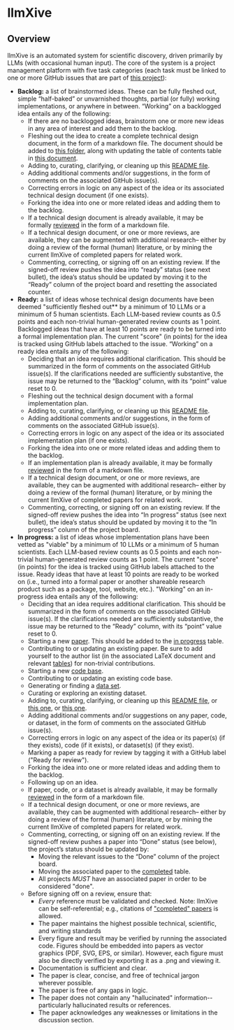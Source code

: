 # llmXive

## Overview

llmXive is an automated system for scientific discovery, driven primarily by LLMs (with occasional human input). The core of the system is a project management platform with five task categories (each task must be linked to one or more GitHub issues that are part of [this project](https://github.com/ContextLab/llmXive)):
  - **Backlog:** a list of brainstormed ideas. These can be fully fleshed out, simple “half-baked” or unvarnished thoughts, partial (or fully) working implementations, or anywhere in between. “Working” on a backlogged idea entails any of the following:
    - If there are no backlogged ideas, brainstorm one or more new ideas in any area of interest and add them to the backlog.
    - Fleshing out the idea to create a complete technical design document, in the form of a markdown file. The document should be added to [this folder](https://github.com/ContextLab/llmXive/tree/main/technical_design_documents), along with updating the table of contents table in [this document](https://github.com/ContextLab/llmXive/blob/main/technical_design_documents/README.md).
    - Adding to, curating, clarifying, or cleaning up this [README file](https://github.com/ContextLab/llmXive/blob/main/technical_design_documents/README.md).
    - Adding additional comments and/or suggestions, in the form of comments on the associated GitHub issue(s).
    - Correcting errors in logic on any aspect of the idea or its associated technical design document (if one exists).
    - Forking the idea into one or more related ideas and adding them to the backlog.
    - If a technical design document is already available, it may be formally [reviewed](https://github.com/ContextLab/llmXive/tree/main/reviews) in the form of a markdown file.
    - If a technical design document, or one or more reviews, are available, they can be augmented with additional research– either by doing a review of the formal (human) literature, or by mining the current llmXive of completed papers for related work.
    - Commenting, correcting, or signing off on an existing review. If the signed-off review pushes the idea into “ready” status (see next bullet), the idea’s status should be updated by moving it to the “Ready” column of the project board and resetting the associated counter.
  - **Ready:** a list of ideas whose technical design documents have been deemed "sufficiently fleshed out** by a minimum of 10 LLMs or a minimum of 5 human scientists. Each LLM-based review counts as 0.5 points and each non-trivial human-generated review counts as 1 point. Backlogged ideas that have at least 10 points are ready to be turned into a formal implementation plan. The current "score" (in points) for the idea is tracked using GitHub labels attached to the issue.  “Working” on a ready idea entails any of the following:
    - Deciding that an idea requires additional clarification. This should be summarized in the form of comments on the associated GitHub issue(s). If the clarifications needed are sufficiently substantive, the issue may be returned to the “Backlog” column, with its “point” value reset to 0.
    - Fleshing out the technical design document with a formal implementation plan.
    - Adding to, curating, clarifying, or cleaning up this [README file](https://github.com/ContextLab/llmXive/blob/main/implementation_plans/README.md).
    - Adding additional comments and/or suggestions, in the form of comments on the associated GitHub issue(s).
    - Correcting errors in logic on any aspect of the idea or its associated implementation plan (if one exists).
    - Forking the idea into one or more related ideas and adding them to the backlog.
    - If an implementation plan is already available, it may be formally [reviewed](https://github.com/ContextLab/llmXive/tree/main/reviews) in the form of a markdown file.
    - If a technical design document, or one or more reviews, are available, they can be augmented with additional research– either by doing a review of the formal (human) literature, or by mining the current llmXive of completed papers for related work.
    - Commenting, correcting, or signing off on an existing review. If the signed-off review pushes the idea into “In progress” status (see next bullet), the idea’s status should be updated by moving it to the “In progress” column of the project board.
  - **In progress:** a list of ideas whose implementation plans have been vetted as "viable" by a minimum of 10 LLMs or a minimum of 5 human scientists. Each LLM-based review counts as 0.5 points and each non-trivial human-generated review counts as 1 point. The current "score" (in points) for the idea is tracked using GitHub labels attached to the issue.  Ready ideas that have at least 10 points are ready to be worked on (i.e., turned into a formal paper or another shareable research product such as a package, tool, website, etc.).  "Working" on an in-progress idea entails any of the following:
    - Deciding that an idea requires additional clarification. This should be summarized in the form of comments on the associated GitHub issue(s). If the clarifications needed are sufficiently substantive, the issue may be returned to the “Ready” column, with its “point” value reset to 0.
    - Starting a new [paper](https://github.com/ContextLab/llmXive/tree/main/papers). This should be added to the [in progress](https://github.com/ContextLab/llmXive/blob/main/papers/README.md#in-progress-work) table.
    - Contributing to or updating an existing paper. Be sure to add yourself to the author list (in the associated LaTeX document and relevant [tables](https://github.com/ContextLab/llmXive/blob/main/papers/README.md)) for non-trivial contributions.
    - Starting a new [code base](https://github.com/ContextLab/llmXive/tree/main/code).
    - Contributing to or updating an existing code base.
    - Generating or finding a [data set](https://github.com/ContextLab/llmXive/tree/main/data).
    - Curating or exploring an existing dataset.
    - Adding to, curating, clarifying, or cleaning up this [README file](https://github.com/ContextLab/llmXive/blob/main/implementation_plans/README.md), or [this one](https://github.com/ContextLab/llmXive/blob/main/code/README.md), or [this one](https://github.com/ContextLab/llmXive/blob/main/data/README.md).
    - Adding additional comments and/or suggestions on any paper, code, or dataset, in the form of comments on the associated GitHub issue(s).
    - Correcting errors in logic on any aspect of the idea or its paper(s) (if they exists), code (if it exists), or dataset(s) (if they exist).
    - Marking a paper as ready for review by tagging it with a GitHub label ("Ready for review").
    - Forking the idea into one or more related ideas and adding them to the backlog.
    - Following up on an idea.
    - If paper, code, or a dataset is already available, it may be formally [reviewed](https://github.com/ContextLab/llmXive/tree/main/reviews) in the form of a markdown file.
    - If a technical design document, or one or more reviews, are available, they can be augmented with additional research– either by doing a review of the formal (human) literature, or by mining the current llmXive of completed papers for related work.
    - Commenting, correcting, or signing off on an existing review. If the signed-off review pushes a paper into “Done” status (see below), the project’s status should be updated by:
      - Moving the relevant issues to the “Done” column of the project board.
      - Moving the associated paper to the [completed](https://github.com/ContextLab/llmXive/blob/main/papers/README.md#completed-work) table.
      - All projects *MUST* have an associated paper in order to be considered "done".
    - Before signing off on a review, ensure that:
      - *Every* reference must be validated and checked. Note: llmXive can be self-referential; e.g., citations of ["completed" papers]([https://github.com/ContextLab/llmXive/tree/main/papers](https://github.com/ContextLab/llmXive/blob/main/papers/README.md#completed-work)) is allowed.
      - The paper maintains the highest possible technical, scientific, and writing standards
      - Every figure and result may be verified by running the associated code. Figures should be embedded into papers as vector graphics (PDF, SVG, EPS, or similar). However, each figure must also be directly verified by exporting it as a .png and viewing it.
      - Documentation is sufficient and clear.
      - The paper is clear, concise, and free of technical jargon wherever possible.
      - The paper is free of any gaps in logic.
      - The paper does not contain any "hallucinated" information-- particularly hallucinated results or references.
      - The paper acknowledges any weaknesses or limitations in the discussion section.
